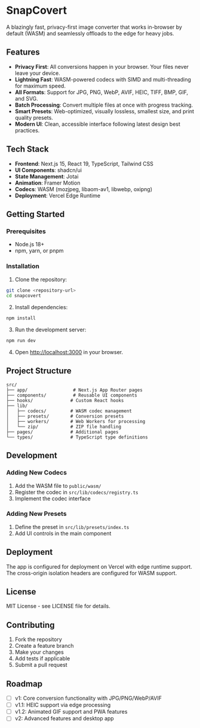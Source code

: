 # SnapCovert

A blazingly fast, privacy-first image converter that works in-browser by default (WASM) and seamlessly offloads to the edge for heavy jobs.

## Features

- **Privacy First**: All conversions happen in your browser. Your files never leave your device.
- **Lightning Fast**: WASM-powered codecs with SIMD and multi-threading for maximum speed.
- **All Formats**: Support for JPG, PNG, WebP, AVIF, HEIC, TIFF, BMP, GIF, and SVG.
- **Batch Processing**: Convert multiple files at once with progress tracking.
- **Smart Presets**: Web-optimized, visually lossless, smallest size, and print quality presets.
- **Modern UI**: Clean, accessible interface following latest design best practices.

## Tech Stack

- **Frontend**: Next.js 15, React 19, TypeScript, Tailwind CSS
- **UI Components**: shadcn/ui
- **State Management**: Jotai
- **Animation**: Framer Motion
- **Codecs**: WASM (mozjpeg, libaom-av1, libwebp, oxipng)
- **Deployment**: Vercel Edge Runtime

## Getting Started

### Prerequisites

- Node.js 18+ 
- npm, yarn, or pnpm

### Installation

1. Clone the repository:
```bash
git clone <repository-url>
cd snapcovert
```

2. Install dependencies:
```bash
npm install
```

3. Run the development server:
```bash
npm run dev
```

4. Open [http://localhost:3000](http://localhost:3000) in your browser.

## Project Structure

```
src/
├── app/                 # Next.js App Router pages
├── components/          # Reusable UI components
├── hooks/              # Custom React hooks
├── lib/
│   ├── codecs/         # WASM codec management
│   ├── presets/        # Conversion presets
│   ├── workers/        # Web Workers for processing
│   └── zip/            # ZIP file handling
├── pages/              # Additional pages
└── types/              # TypeScript type definitions
```

## Development

### Adding New Codecs

1. Add the WASM file to `public/wasm/`
2. Register the codec in `src/lib/codecs/registry.ts`
3. Implement the codec interface

### Adding New Presets

1. Define the preset in `src/lib/presets/index.ts`
2. Add UI controls in the main component

## Deployment

The app is configured for deployment on Vercel with edge runtime support. The cross-origin isolation headers are configured for WASM support.

## License

MIT License - see LICENSE file for details.

## Contributing

1. Fork the repository
2. Create a feature branch
3. Make your changes
4. Add tests if applicable
5. Submit a pull request

## Roadmap

- [ ] v1: Core conversion functionality with JPG/PNG/WebP/AVIF
- [ ] v1.1: HEIC support via edge processing
- [ ] v1.2: Animated GIF support and PWA features
- [ ] v2: Advanced features and desktop app
